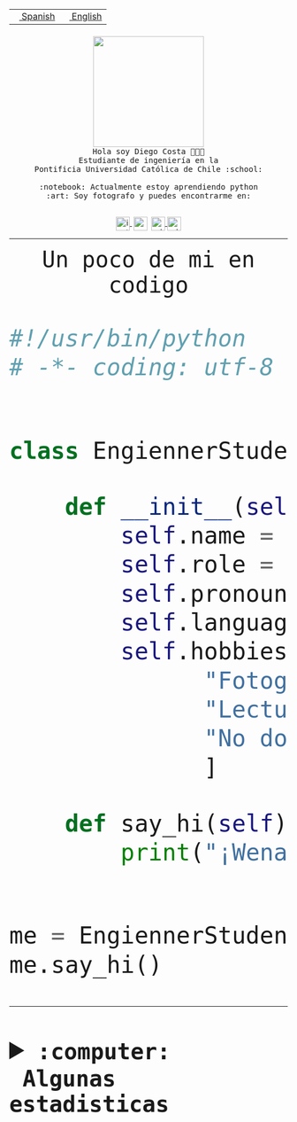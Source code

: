 <table border="0"  align="right">
 <tr><td><a href="README.md"><img src="https://upload.wikimedia.org/wikipedia/commons/thumb/8/89/Bandera_de_Espa%C3%B1a.svg/1200px-Bandera_de_Espa%C3%B1a.svg.png" height="10"> Spanish</a></td>
 <td><a href="README.en.md"><img src="https://upload.wikimedia.org/wikipedia/commons/a/a4/Flag_of_the_United_States.svg" height="10"> English</a></td></tr>
</table><br><br><br>


<p align="center">
  <img src="https://github.com/diegocostares/diegocostares/blob/main/Images/aaa2.gif?raw=true" height="200px" weight="200px">
  <br><samp>
    Hola soy Diego Costa 👨🏻‍💻<br>
    Estudiante de ingeniería en la <br>
    Pontificia Universidad Católica de Chile :school:<br>
  <br>
    :notebook: Actualmente estoy aprendiendo python <br>
    :art: Soy fotografo y puedes encontrarme en: <br>
  <br></samp>
  
</p>

<p align="center">
   <a href="https://instagram.com/diegocosta_no" target="blank">
    <img 
    align="center" src="https://cdn.jsdelivr.net/npm/simple-icons@3.0.1/icons/instagram.svg" alt="instagram" height="25px" width="25px" />
  </a>
  <a style="border: 3px solid; color: white;"href="https://t.me/diegocosta_no" target="blank">
  <img
  align="center" alt="Telegram" width="25px" src="https://icons-for-free.com/iconfiles/png/512/Telegram-1324888767380505522.png" />
</a>
<a href="https://api.whatsapp.com/send?phone=56971897835&text=Hola!" target="blank">
  <img
  align="center" alt="wtsp" width="25px" src="https://img.icons8.com/pastel-glyph/2x/whatsapp--v2.png" />
</a>
<a href="https://www.linkedin.com/in/diego-costa-786249213/" target="blank">
  <img
  align="center" alt="wtsp" width="25px" src="https://img.icons8.com/metro/452/linkedin.png" />
</a>

  </a>
</p>

---


<p align="center"><font size="25"><samp>Un poco de mi en codigo</samp></front></p>


```python
#!/usr/bin/python
# -*- coding: utf-8 -*-


class EngiennerStudent:

    def __init__(self):
        self.name = "Diego Costa"
        self.role = "Estudiante"
        self.pronouns = "he/him"
        self.language_spoken = ["es_CL", "en_US"]
        self.hobbies = [
              "Fotografia",
              "Lectura",
              "No dormir",
              ]

    def say_hi(self):
        print("¡Wena mundo!")


me = EngiennerStudent()
me.say_hi()
```
---
<details>
  <summary><b><samp>:computer: &nbsp;Algunas estadisticas</samp></b></summary>
  <br/></p>

<!--START_SECTION:waka-->
![Code Time](http://img.shields.io/badge/Code%20Time-785%20hrs%2050%20mins-blue)

**Soy nocturno 🦉** 

```text
🌞 Mañana                 8 commits           ░░░░░░░░░░░░░░░░░░░░░░░░░   00.37 % 
🌆 Día                    684 commits         ████████░░░░░░░░░░░░░░░░░   31.28 % 
🌃 Tarde                  933 commits         ███████████░░░░░░░░░░░░░░   42.66 % 
🌙 Noche                  562 commits         ██████░░░░░░░░░░░░░░░░░░░   25.70 % 
```
📅 **Soy más productivo los Martes** 

```text
Lunes                    327 commits         ████░░░░░░░░░░░░░░░░░░░░░   14.95 % 
Martes                   445 commits         █████░░░░░░░░░░░░░░░░░░░░   20.35 % 
Miércoles                299 commits         ███░░░░░░░░░░░░░░░░░░░░░░   13.67 % 
Jueves                   274 commits         ███░░░░░░░░░░░░░░░░░░░░░░   12.53 % 
Viernes                  365 commits         ████░░░░░░░░░░░░░░░░░░░░░   16.69 % 
Sábado                   203 commits         ██░░░░░░░░░░░░░░░░░░░░░░░   09.28 % 
Domingo                  274 commits         ███░░░░░░░░░░░░░░░░░░░░░░   12.53 % 
```


📊 **Esta semana me dediqué a** 

```text
🐱‍💻 Proyectos: 
latex-templates          37 mins             ███████░░░░░░░░░░░░░░░░░░   28.46 % 
Tareas 2023              37 mins             ███████░░░░░░░░░░░░░░░░░░   28.20 % 
Arqui-31                 29 mins             ██████░░░░░░░░░░░░░░░░░░░   22.37 % 
a                        26 mins             █████░░░░░░░░░░░░░░░░░░░░   19.78 % 
TempLex                  1 min               ░░░░░░░░░░░░░░░░░░░░░░░░░   00.91 % 
```


 Last Updated on 02/04/2023 12:33:34 UTC
<!--END_SECTION:waka-->
  
  

<p align="center"> <img src="https://github-readme-stats.vercel.app/api?username=diegocostares&show_icons=true&theme=ayu-mirage" alt="abhisheknaiidu" /></p>
 
</details>
